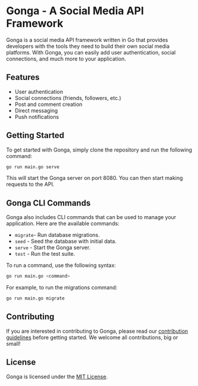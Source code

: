 # Gonga - A Social Media API Framework

Gonga is a social media API framework written in Go that provides developers with the tools they need to build their own social media platforms. With Gonga, you can easily add user authentication, social connections, and much more to your application.

## Features

- User authentication
- Social connections (friends, followers, etc.)
- Post and comment creation
- Direct messaging
- Push notifications


## Getting Started

To get started with Gonga, simply clone the repository and run the following command:

```sh
go run main.go serve
```
This will start the Gonga server on port 8080. You can then start making requests to the API.

## Gonga CLI Commands

Gonga also includes CLI commands that can be used to manage your application. Here are the available commands:

- `migrate`- Run database migrations.
- `seed` - Seed the database with initial data.
- `serve` - Start the Gonga server.
- `test` - Run the test suite.

To run a command, use the following syntax:

```sh
go run main.go <command>
```

For example, to run the migrations command:

```sh
go run main.go migrate
```

## Contributing

If you are interested in contributing to Gonga, please read our [contribution guidelines](https://github.com/kkumar-gcc/gonga/blob/main/CONTRIBUTING.md) before getting started. We welcome all contributions, big or small!

## License

Gonga is licensed under the [MIT License]().
